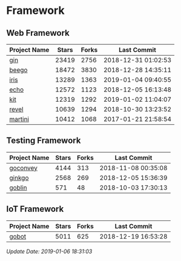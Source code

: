 # Framework

## Web Framework

| Project Name | Stars | Forks | Last Commit |
| ------------ | ----- | ----- | ----------- |
| [gin](https://github.com/gin-gonic/gin) | 23419 | 2756 | 2018-12-31 01:02:53 |
| [beego](https://github.com/astaxie/beego) | 18472 | 3830 | 2018-12-28 14:35:11 |
| [iris](https://github.com/kataras/iris) | 13289 | 1363 | 2019-01-04 09:40:55 |
| [echo](https://github.com/labstack/echo) | 12572 | 1123 | 2018-12-05 16:13:48 |
| [kit](https://github.com/go-kit/kit) | 12319 | 1292 | 2019-01-02 11:04:07 |
| [revel](https://github.com/revel/revel) | 10639 | 1294 | 2018-10-30 13:23:52 |
| [martini](https://github.com/go-martini/martini) | 10412 | 1068 | 2017-01-21 21:58:54 |

## Testing Framework

| Project Name | Stars | Forks | Last Commit |
| ------------ | ----- | ----- | ----------- |
| [goconvey](https://github.com/smartystreets/goconvey) | 4144 | 313 | 2018-11-08 00:35:08 |
| [ginkgo](https://github.com/onsi/ginkgo) | 2568 | 269 | 2018-12-05 15:36:39 |
| [goblin](https://github.com/franela/goblin) | 571 | 48 | 2018-10-03 17:30:13 |

## IoT Framework

| Project Name | Stars | Forks | Last Commit |
| ------------ | ----- | ----- | ----------- |
| [gobot](https://github.com/hybridgroup/gobot) | 5011 | 625 | 2018-12-19 16:53:28 |

*Update Date: 2019-01-06 18:31:03*